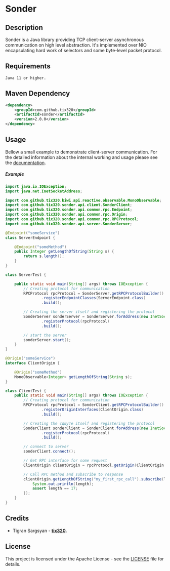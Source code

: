 # Sonder

## Description
Sonder is a Java library providing TCP client-server asynchronous communication on high level abstraction.
It's implemented over NIO encapsulating hard work of selectors and some byte-level packet protocol.

## Requirements
```
Java 11 or higher.
```

## Maven Dependency

```xml
<dependency>
	<groupId>com.github.tix320</groupId>
	<artifactId>sonder</artifactId>
	<version>2.0.0</version>
</dependency>
```

## Usage
Bellow a small example to demonstrate client-server communication.
For the detailed information about the internal working and usage please see the [documentation](https://github.com/tix320/sonder/wiki).

##### Example
```java
import java.io.IOException;
import java.net.InetSocketAddress;

import com.github.tix320.kiwi.api.reactive.observable.MonoObservable;
import com.github.tix320.sonder.api.client.SonderClient;
import com.github.tix320.sonder.api.common.rpc.Endpoint;
import com.github.tix320.sonder.api.common.rpc.Origin;
import com.github.tix320.sonder.api.common.rpc.RPCProtocol;
import com.github.tix320.sonder.api.server.SonderServer;

@Endpoint("someService")
class ServerEndpoint {

	@Endpoint("someMethod")
	public Integer getLengthOfString(String s) {
		return s.length();
	}
}

class ServerTest {

	public static void main(String[] args) throws IOException {
		// Creating protocol for communication
		RPCProtocol rpcProtocol = SonderServer.getRPCProtocolBuilder()
				.registerEndpointClasses(ServerEndpoint.class)
				.build();

		// Creating the server itself and registering the protocol
		SonderServer sonderServer = SonderServer.forAddress(new InetSocketAddress(8888))
				.registerProtocol(rpcProtocol)
				.build();

		// start the server
		sonderServer.start();
	}
}

@Origin("someService")
interface ClientOrigin {

	@Origin("someMethod")
	MonoObservable<Integer> getLengthOfString(String s);
}

class ClientTest {
	public static void main(String[] args) throws IOException {
		// Creating protocol for communication
		RPCProtocol rpcProtocol = SonderClient.getRPCProtocolBuilder()
				.registerOriginInterfaces(ClientOrigin.class)
				.build();

		// Creating the сдшуте itself and registering the protocol
		SonderClient sonderClient = SonderClient.forAddress(new InetSocketAddress("localhost", 8888))
				.registerProtocol(rpcProtocol)
				.build();

		// connect to server
		sonderClient.connect();

		// Get RPC interface for some request
		ClientOrigin clientOrigin = rpcProtocol.getOrigin(ClientOrigin.class);

		// Call RPC method and subscribe to response
		clientOrigin.getLengthOfString("my_first_rpc_call").subscribe(length -> {
			System.out.println(length);
			assert length == 17;
		});
	}
}
```
  

## Credits
- Tigran Sargsyan - **[tix320](https://github.com/tix320).**

## License
This project is licensed under the Apache License - see the [LICENSE](https://github.com/tix320/sonder/blob/master/LICENSE) file for details.
